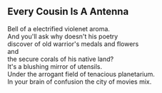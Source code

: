 Every Cousin Is A Antenna
-------------------------
Bell of a electrified violenet aroma.  
And you'll ask why doesn't his poetry  
discover of old warrior's medals and flowers  
and  
the secure corals of his native land?  
It's a blushing mirror of utensils.  
Under the arrogant field of tenacious planetarium.  
In your brain of confusion the city of movies mix.  
